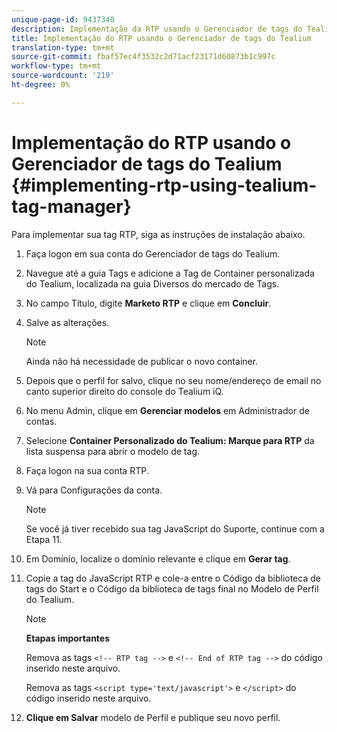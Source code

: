 ```yaml
---
unique-page-id: 9437340
description: Implementação da RTP usando o Gerenciador de tags do Tealium - Documentos do Marketing - Documentação do produto
title: Implementação do RTP usando o Gerenciador de tags do Tealium
translation-type: tm+mt
source-git-commit: fbaf57ec4f3532c2d71acf23171d60873b1c997c
workflow-type: tm+mt
source-wordcount: '219'
ht-degree: 0%

---
```



# Implementação do RTP usando o Gerenciador de tags do Tealium {#implementing-rtp-using-tealium-tag-manager}

Para implementar sua tag RTP, siga as instruções de instalação abaixo.

1. Faça logon em sua conta do Gerenciador de tags do Tealium.

1. Navegue até a guia Tags e adicione a Tag de Container personalizada do Tealium, localizada na guia Diversos do mercado de Tags.

1. No campo Título, digite **Marketo RTP** e clique em **Concluir**.

1. Salve as alterações.

   >[!NOTE]
   >
   >Ainda não há necessidade de publicar o novo container.

1. Depois que o perfil for salvo, clique no seu nome/endereço de email no canto superior direito do console do Tealium iQ.

1. No menu Admin, clique em **Gerenciar modelos** em Administrador de contas.

1. Selecione **Container Personalizado do Tealium: Marque para RTP** da lista suspensa para abrir o modelo de tag.

1. Faça logon na sua conta RTP.

1. Vá para Configurações da conta.

   >[!NOTE]
   >
   >Se você já tiver recebido sua tag JavaScript do Suporte, continue com a Etapa 11.

1. Em Domínio, localize o domínio relevante e clique em **Gerar tag**.

1. Copie a tag do JavaScript RTP e cole-a entre o Código da biblioteca de tags do Start e o Código da biblioteca de tags final no Modelo de Perfil do Tealium.

   >[!NOTE]
   >
   >**Etapas importantes**
   >
   >Remova as tags `<!-- RTP tag -->` e `<!-- End of RTP tag -->` do código inserido neste arquivo.
   >
   >Remova as tags `<script type='text/javascript'>` e `</script>` do código inserido neste arquivo.

1. **Clique em Salvar** modelo de Perfil e publique seu novo perfil.
